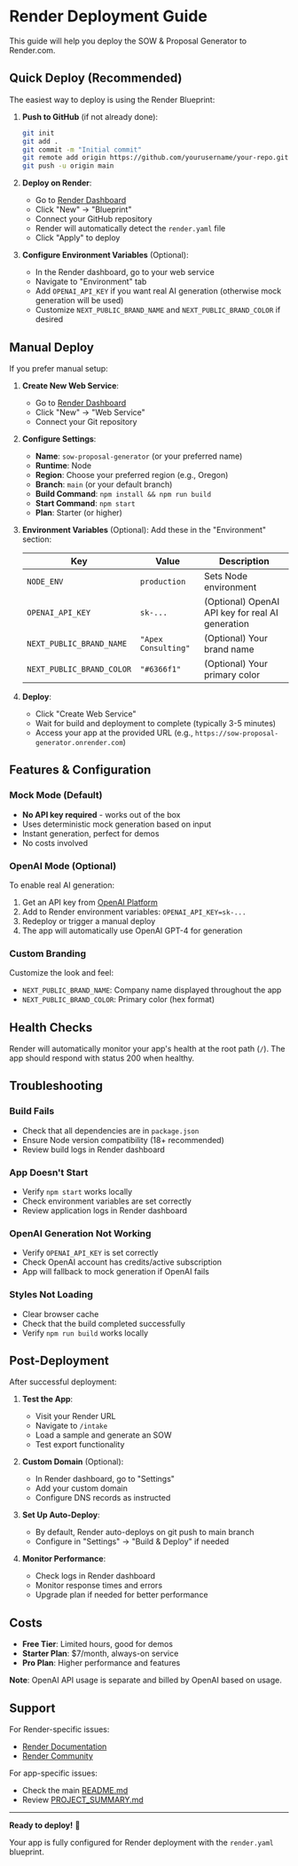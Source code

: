 # Render Deployment Guide

This guide will help you deploy the SOW & Proposal Generator to Render.com.

## Quick Deploy (Recommended)

The easiest way to deploy is using the Render Blueprint:

1. **Push to GitHub** (if not already done):
   ```bash
   git init
   git add .
   git commit -m "Initial commit"
   git remote add origin https://github.com/yourusername/your-repo.git
   git push -u origin main
   ```

2. **Deploy on Render**:
   - Go to [Render Dashboard](https://dashboard.render.com/)
   - Click "New" → "Blueprint"
   - Connect your GitHub repository
   - Render will automatically detect the `render.yaml` file
   - Click "Apply" to deploy

3. **Configure Environment Variables** (Optional):
   - In the Render dashboard, go to your web service
   - Navigate to "Environment" tab
   - Add `OPENAI_API_KEY` if you want real AI generation (otherwise mock generation will be used)
   - Customize `NEXT_PUBLIC_BRAND_NAME` and `NEXT_PUBLIC_BRAND_COLOR` if desired

## Manual Deploy

If you prefer manual setup:

1. **Create New Web Service**:
   - Go to [Render Dashboard](https://dashboard.render.com/)
   - Click "New" → "Web Service"
   - Connect your Git repository

2. **Configure Settings**:
   - **Name**: `sow-proposal-generator` (or your preferred name)
   - **Runtime**: Node
   - **Region**: Choose your preferred region (e.g., Oregon)
   - **Branch**: `main` (or your default branch)
   - **Build Command**: `npm install && npm run build`
   - **Start Command**: `npm start`
   - **Plan**: Starter (or higher)

3. **Environment Variables** (Optional):
   Add these in the "Environment" section:
   
   | Key | Value | Description |
   |-----|-------|-------------|
   | `NODE_ENV` | `production` | Sets Node environment |
   | `OPENAI_API_KEY` | `sk-...` | (Optional) OpenAI API key for real AI generation |
   | `NEXT_PUBLIC_BRAND_NAME` | `"Apex Consulting"` | (Optional) Your brand name |
   | `NEXT_PUBLIC_BRAND_COLOR` | `"#6366f1"` | (Optional) Your primary color |

4. **Deploy**:
   - Click "Create Web Service"
   - Wait for build and deployment to complete (typically 3-5 minutes)
   - Access your app at the provided URL (e.g., `https://sow-proposal-generator.onrender.com`)

## Features & Configuration

### Mock Mode (Default)
- **No API key required** - works out of the box
- Uses deterministic mock generation based on input
- Instant generation, perfect for demos
- No costs involved

### OpenAI Mode (Optional)
To enable real AI generation:
1. Get an API key from [OpenAI Platform](https://platform.openai.com/api-keys)
2. Add to Render environment variables: `OPENAI_API_KEY=sk-...`
3. Redeploy or trigger a manual deploy
4. The app will automatically use OpenAI GPT-4 for generation

### Custom Branding
Customize the look and feel:
- `NEXT_PUBLIC_BRAND_NAME`: Company name displayed throughout the app
- `NEXT_PUBLIC_BRAND_COLOR`: Primary color (hex format)

## Health Checks

Render will automatically monitor your app's health at the root path (`/`). The app should respond with status 200 when healthy.

## Troubleshooting

### Build Fails
- Check that all dependencies are in `package.json`
- Ensure Node version compatibility (18+ recommended)
- Review build logs in Render dashboard

### App Doesn't Start
- Verify `npm start` works locally
- Check environment variables are set correctly
- Review application logs in Render dashboard

### OpenAI Generation Not Working
- Verify `OPENAI_API_KEY` is set correctly
- Check OpenAI account has credits/active subscription
- App will fallback to mock generation if OpenAI fails

### Styles Not Loading
- Clear browser cache
- Check that the build completed successfully
- Verify `npm run build` works locally

## Post-Deployment

After successful deployment:

1. **Test the App**:
   - Visit your Render URL
   - Navigate to `/intake` 
   - Load a sample and generate an SOW
   - Test export functionality

2. **Custom Domain** (Optional):
   - In Render dashboard, go to "Settings"
   - Add your custom domain
   - Configure DNS records as instructed

3. **Set Up Auto-Deploy**:
   - By default, Render auto-deploys on git push to main branch
   - Configure in "Settings" → "Build & Deploy" if needed

4. **Monitor Performance**:
   - Check logs in Render dashboard
   - Monitor response times and errors
   - Upgrade plan if needed for better performance

## Costs

- **Free Tier**: Limited hours, good for demos
- **Starter Plan**: $7/month, always-on service
- **Pro Plan**: Higher performance and features

**Note**: OpenAI API usage is separate and billed by OpenAI based on usage.

## Support

For Render-specific issues:
- [Render Documentation](https://render.com/docs)
- [Render Community](https://community.render.com/)

For app-specific issues:
- Check the main [README.md](./README.md)
- Review [PROJECT_SUMMARY.md](./PROJECT_SUMMARY.md)

---

**Ready to deploy!** 🚀

Your app is fully configured for Render deployment with the `render.yaml` blueprint.

